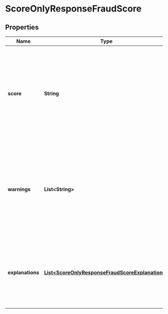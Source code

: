 

# ScoreOnlyResponseFraudScore

## Properties

Name | Type | Description | Notes
------------ | ------------- | ------------- | -------------
**score** | **String** | The score attributed to this request by our machine learning system, ranging from 0 (less likely to be fraud) to 1000 (more likely to be fraud). |  [optional]
**warnings** | **List&lt;String&gt;** | A list of non-critical warnings raised while processing the request. Warnings included in this list will have integration and data-quality related messages. |  [optional]
**explanations** | [**List&lt;ScoreOnlyResponseFraudScoreExplanations&gt;**](ScoreOnlyResponseFraudScoreExplanations.md) | Explanation of the fraud score applied consisting of a description, type of the explanation, and rule (if applicable). |  [optional]



